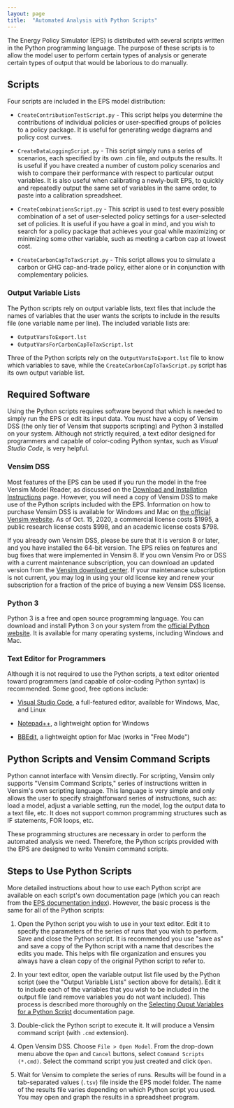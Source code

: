 ```yaml
---
layout: page
title:  "Automated Analysis with Python Scripts"
---
```


The Energy Policy Simulator (EPS) is distributed with several scripts written in the Python programming language.  The purpose of these scripts is to allow the model user to perform certain types of analysis or generate certain types of output that would be laborious to do manually.

## Scripts

Four scripts are included in the EPS model distribution:

- `CreateContributionTestScript.py` - This script helps you determine the contributions of individual policies or user-specified groups of policies to a policy package.  It is useful for generating wedge diagrams and policy cost curves.

- `CreateDataLoggingScript.py` - This script simply runs a series of scenarios, each specified by its own .cin file, and outputs the results.  It is useful if you have created a number of custom policy scenarios and wish to compare their performance with respect to particular output variables.  It is also useful when calibrating a newly-built EPS, to quickly and repeatedly output the same set of variables in the same order, to paste into a calibration spreadsheet.

- `CreateCombinationsScript.py` - This script is used to test every possible combination of a set of user-selected policy settings for a user-selected set of policies.  It is useful if you have a goal in mind, and you wish to search for a policy package that achieves your goal while maximizing or minimizing some other variable, such as meeting a carbon cap at lowest cost.

- `CreateCarbonCapToTaxScript.py` - This script allows you to simulate a carbon or GHG cap-and-trade policy, either alone or in conjunction with complementary policies.

### Output Variable Lists

The Python scripts rely on output variable lists, text files that include the names of variables that the user wants the scripts to include in the results file (one variable name per line).  The included variable lists are:

- `OutputVarsToExport.lst`
- `OutputVarsForCarbonCapToTaxScript.lst`

Three of the Python scripts rely on the `OutputVarsToExport.lst` file to know which variables to save, while the `CreateCarbonCapToTaxScript.py` script has its own output variable list.

## Required Software

Using the Python scripts requires software beyond that which is needed to simply run the EPS or edit its input data.  You must have a copy of Vensim DSS (the only tier of Vensim that supports scripting) and Python 3 installed on your system.  Although not strictly required, a text editor designed for programmers and capable of color-coding Python syntax, such as _Visual Studio Code_, is very helpful.

### Vensim DSS

Most features of the EPS can be used if you run the model in the free Vensim Model Reader, as discussed on the [Download and Installation Instructions](download.html) page.  However, you will need a copy of Vensim DSS to make use of the Python scripts included with the EPS.  Information on how to purchase Vensim DSS is available for Windows and Mac on [the official Vensim website](http://vensim.com/purchase/).  As of Oct. 15, 2020, a commercial license costs $1995, a public research license costs $998, and an academic license costs $798.

If you already own Vensim DSS, please be sure that it is version 8 or later, and you have installed the 64-bit version.  The EPS relies on features and bug fixes that were implemented in Vensim 8.  If you own Vensim Pro or DSS with a current maintenance subscription, you can download an updated version from the [Vensim download center](https://www.vensim.com/php-bin/download.html).  If your maintenance subscription is not current, you may log in using your old license key and renew your subscription for a fraction of the price of buying a new Vensim DSS license.

### Python 3

Python 3 is a free and open source programming language.  You can download and install Python 3 on your system from the [official Python website](https://www.python.org/).  It is available for many operating systems, including Windows and Mac.

### Text Editor for Programmers

Although it is not required to use the Python scripts, a text editor oriented toward programmers (and capable of color-coding Python syntax) is recommended.  Some good, free options include:

- [Visual Studio Code](https://code.visualstudio.com/), a full-featured editor, available for Windows, Mac, and Linux

- [Notepad++](https://notepad-plus-plus.org/), a lightweight option for Windows

- [BBEdit](https://www.barebones.com/products/bbedit/index.html), a lightweight option for Mac (works in "Free Mode")

## Python Scripts and Vensim Command Scripts

Python cannot interface with Vensim directly.  For scripting, Vensim only supports "Vensim Command Scripts," series of instructions written in Vensim's own scripting language.  This language is very simple and only allows the user to specify straightforward series of instructions, such as: load a model, adjust a variable setting, run the model, log the output data to a text file, etc.  It does not support common programming structures such as IF statements, FOR loops, etc.

These programming structures are necessary in order to perform the automated analysis we need.  Therefore, the Python scripts provided with the EPS are designed to write Vensim command scripts.

## Steps to Use Python Scripts

More detailed instructions about how to use each Python script are available on each script's own documentation page (which you can reach from the [EPS documentation index](index.html)).  However, the basic process is the same for all of the Python scripts:

1. Open the Python script you wish to use in your text editor.  Edit it to specify the parameters of the series of runs that you wish to perform.  Save and close the Python script.  It is recommended you use "save as" and save a copy of the Python script with a name that describes the edits you made.  This helps with file organization and ensures you always have a clean copy of the original Python script to refer to.

2. In your text editor, open the variable output list file used by the Python script (see the "Output Variable Lists" section above for details).  Edit it to include each of the variables that you wish to be included in the output file (and remove variables you do not want included).  This process is described more thoroughly on the [Selecting Ouput Variables for a Python Script](selecting-output-variables.html) documentation page.

3. Double-click the Python script to execute it.  It will produce a Vensim command script (with `.cmd` extension).

4. Open Vensim DSS.  Choose `File > Open Model`.  From the drop-down menu above the `Open` and `Cancel` buttons, select `Command Scripts (*.cmd)`.  Select the command script you just created and click `Open`.

5. Wait for Vensim to complete the series of runs.  Results will be found in a tab-separated values (`.tsv`) file inside the EPS model folder.  The name of the results file varies depending on which Python script you used.  You may open and graph the results in a spreadsheet program.
